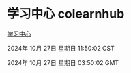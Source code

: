 # 学习中心 colearnhub
[学习中心](http://219.139.197.74:56308/colearnhub/)

2024年 10月 27日 星期日 11:50:02 CST

2024年 10月 27日 星期日 03:50:02 GMT
